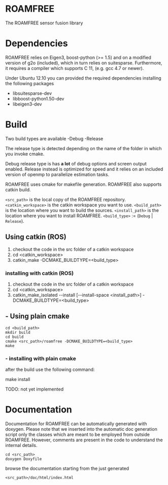 # ROAMFREE
The ROAMFREE sensor fusion library

# Dependencies

ROAMFREE relies on Eigen3, boost-python (>= 1.5) and on a modified 
version of g2o (included), which in turn relies on suitesparse. 
Furthermore, it requires a compiler which supports C 11, (e.g. gcc 4.7 or newer).

Under Ubuntu 12.10 you can provided the required dependencies
installing the following packages

- libsuitesparse-dev
- libboost-python1.50-dev
- libeigen3-dev

# Build

Two build types are available
-Debug
-Release

The release type is detected depending on the name of the folder 
in which you invoke cmake.

Debug release type is has **a lot** of debug options and screen output
enabled. Release instead is optimized for speed and it relies on an
included version of openmp to parallelize estimation tasks.

ROAMFREE uses cmake for makefile generation. ROAMFREE also supports catkin build.

`<src_path>` is the local copy of the ROAMFREE repository.
`<catkin_workspace>` is the catkin workspace you want to use.
`<build_path>` is the location where you want to build the sources.
`<install_path>` is the location where you want to install ROAMFREE.
`<build_type>` := (`Debug` | `Release`).


## Using catkin (ROS)

1) checkout the code in the src folder of a catkin workspace
2) cd <catkin_workspace>
3) catkin_make  -DCMAKE_BUILDTYPE=<build_type>


### installing with catkin (ROS)

1) checkout the code in the src folder of a catkin workspace
2) cd <catkin_workspace>
3) catkin_make_isolated --install [--install-space <install_path>]  -DCMAKE_BUILDTYPE=<build_type>


## - Using plain cmake

```
cd <build_path>
mkdir build
cd build
cmake <src_path>/roamfree -DCMAKE_BUILDTYPE=<build_type>
make
```

### - installing with plain cmake

after the build use the following command:

make install

TODO: not yet implemented

# Documentation

Documentation for ROAMFREE can be automatically generated with doxygen.
Please note that we inserted into the automatic doc generation script
only the classes which are meant to be employed from outside ROAMFREE.
However, comments are present in the code to understand the internal details.

```
cd <src_path>
doxygen Doxyfile
```

browse the documentation starting from the just generated 

```
<src_path>/doc/html/index.html
```